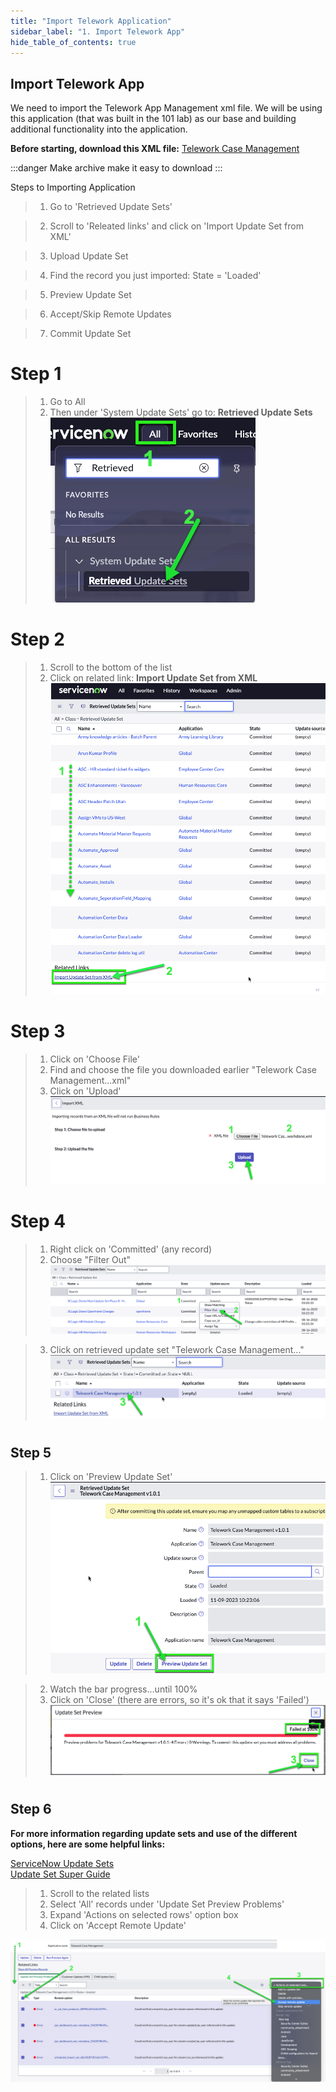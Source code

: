 ```yaml
---
title: "Import Telework Application" 
sidebar_label: "1. Import Telework App"
hide_table_of_contents: true
---
```


## Import Telework App

We need to import the Telework App Management xml file.  We will be using this application (that was built in the 101 lab) as our base and building additional functionality into the application.

**Before starting, download this XML file:**
[Telework Case Management](./Telework_App_File/Telework%20Case%20Management%20v1.0.1.xml)  

:::danger Make archive
make it easy to download
:::

Steps to Importing Application  

>1. Go to 'Retrieved Update Sets'  

>2. Scroll to 'Releated links' and click on 'Import Update Set from XML'  

>3. Upload Update Set  

>4. Find the record you just imported: State = 'Loaded'  

>5. Preview Update Set 

>6. Accept/Skip Remote Updates  

>7. Commit Update Set  
  
    
      
#
# Step 1

>1. Go to All  
>2. Then under 'System Update Sets' go to: **Retrieved Update Sets**  
![](./images/Step%201.png)  

#
# Step 2

>1. Scroll to the bottom of the list
>2. Click on related link: **Import Update Set from XML**
![](./images/Step%202.png)  

#
# Step 3  

>1. Click on 'Choose File'
>2. Find and choose the file you downloaded earlier "Telework Case Management...xml"
>3. Click on 'Upload'
![](./images/Step%203.png)  

#
# Step 4  

>1. Right click on 'Committed' (any record)
>2. Choose "Filter Out"  
![](./images/Step%204.png)  

>3. Click on retrieved update set "Telework Case Management..."  
![](./images/Step%205.png)  

#
## Step 5

>1. Click on 'Preview Update Set'  
![](./images/Step%206.png)  

>2. Watch the bar progress...until 100%
>3. Click on 'Close' (there are errors, so it's ok that it says 'Failed')  
![](./images/Step%207.png)  

#
## Step 6

**For more information regarding update sets and use of the different options, here are some helpful links:**

[ServiceNow Update Sets](https://docs.servicenow.com/bundle/vancouver-application-development/page/build/system-update-sets/concept/system-update-sets.html)  
[Update Set Super Guide](https://www.servicenowelite.com/blog/2016/8/7/update-sets)  

>1. Scroll to the related lists
>2. Select 'All' records under 'Update Set Preview Problems'
>3. Expand 'Actions on selected rows' option box
>4. Click on 'Accept Remote Update'

![](./images/Step%208.png)  




